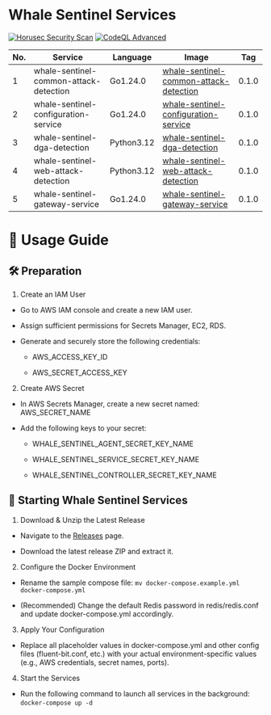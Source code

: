 # Whale Sentinel Services

[![Horusec Security Scan](https://github.com/YangYang-Research/whale-sentinel-services/actions/workflows/horusec-scan.yml/badge.svg?branch=main)](https://github.com/YangYang-Research/whale-sentinel-services/actions/workflows/horusec-scan.yml)
[![CodeQL Advanced](https://github.com/YangYang-Research/whale-sentinel-services/actions/workflows/codeql.yml/badge.svg?branch=main)](https://github.com/YangYang-Research/whale-sentinel-services/actions/workflows/codeql.yml)

| No. | Service | Language | Image |  Tag |
| --- | -------- | ------- | ------- |  ----- |
| 1 | whale-sentinel-common-attack-detection | Go1.24.0 | [whale-sentinel-common-attack-detection](https://gallery.ecr.aws/j8d4r7c5/whale-sentinel/whale-sentinel-services/whale-sentinel-common-attack-detection) |  0.1.0 |
| 2 | whale-sentinel-configuration-service | Go1.24.0 | [whale-sentinel-configuration-service](https://gallery.ecr.aws/j8d4r7c5/whale-sentinel/whale-sentinel-services/whale-sentinel-configuration-service) | 0.1.0 |
| 3 | whale-sentinel-dga-detection | Python3.12 | [whale-sentinel-dga-detection](https://gallery.ecr.aws/j8d4r7c5/whale-sentinel/whale-sentinel-services/whale-sentinel-dga-detection) | 0.1.0 |
| 4 | whale-sentinel-web-attack-detection | Python3.12 | [whale-sentinel-web-attack-detection](https://gallery.ecr.aws/j8d4r7c5/whale-sentinel/whale-sentinel-services/whale-sentinel-web-attack-detection) | 0.1.0 |
| 5 | whale-sentinel-gateway-service | Go1.24.0 | [whale-sentinel-gateway-service](https://gallery.ecr.aws/j8d4r7c5/whale-sentinel/whale-sentinel-services/whale-sentinel-gateway-service) | 0.1.0 |

# 🚀 Usage Guide

## 🛠️ Preparation 

1. Create an IAM User

- Go to AWS IAM console and create a new IAM user.

- Assign sufficient permissions for Secrets Manager, EC2, RDS.

- Generate and securely store the following credentials:

    - AWS_ACCESS_KEY_ID

    - AWS_SECRET_ACCESS_KEY

2. Create AWS Secret

- In AWS Secrets Manager, create a new secret named: AWS_SECRET_NAME

- Add the following keys to your secret:

    - WHALE_SENTINEL_AGENT_SECRET_KEY_NAME

    - WHALE_SENTINEL_SERVICE_SECRET_KEY_NAME

    - WHALE_SENTINEL_CONTROLLER_SECRET_KEY_NAME

## 🚦 Starting Whale Sentinel Services

1. Download & Unzip the Latest Release

- Navigate to the [Releases](https://github.com/YangYang-Research/whale-sentinel-services/releases) page.

- Download the latest release ZIP and extract it.

2. Configure the Docker Environment

- Rename the sample compose file: `mv docker-compose.example.yml docker-compose.yml`

- (Recommended) Change the default Redis password in redis/redis.conf and update docker-compose.yml accordingly.

3. Apply Your Configuration

- Replace all placeholder values in docker-compose.yml and other config files (fluent-bit.conf, etc.) with your actual environment-specific values (e.g., AWS credentials, secret names, ports).

4. Start the Services

- Run the following command to launch all services in the background: `docker-compose up -d`

